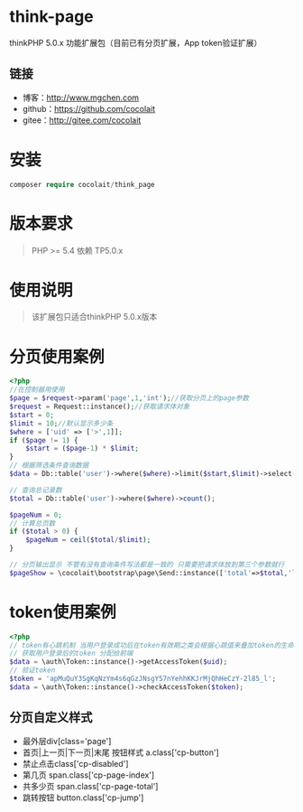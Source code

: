 # think-page
thinkPHP 5.0.x 功能扩展包（目前已有分页扩展，App token验证扩展）
## 链接
- 博客：http://www.mgchen.com
- github：https://github.com/cocolait
- gitee：http://gitee.com/cocolait

# 安装
```php
composer require cocolait/think_page
```

# 版本要求
> PHP >= 5.4
> 依赖 TP5.0.x

# 使用说明
> 该扩展包只适合thinkPHP 5.0.x版本

# 分页使用案例
```php
<?php
//在控制器用使用
$page = $request->param('page',1,'int');//获取分页上的page参数
$request = Request::instance();//获取请求体对象
$start = 0;
$limit = 10;//默认显示多少条
$where = ['uid' => ['>',1]];
if ($page != 1) {
    $start = ($page-1) * $limit;
}
// 根据筛选条件查询数据
$data = Db::table('user')->where($where)->limit($start,$limit)->select();

// 查询总记录数
$total = Db::table('user')->where($where)->count();

$pageNum = 0;
// 计算总页数
if ($total > 0) {
    $pageNum = ceil($total/$limit);
}

// 分页输出显示 不管有没有查询条件写法都是一致的 只需要把请求体放到第三个参数就行
$pageShow = \cocolait\bootstrap\page\Send::instance(['total'=>$total,'limit' => $limit])->render($page,$pageNum,$request->param());

```
# token使用案例
```php
<?php
// token有心跳机制 当用户登录成功后在token有效期之类会根据心跳值来叠加token的生命周期
// 获取用户登录后的token 分配给前端
$data = \auth\Token::instance()->getAccessToken($uid);
// 验证token
$token = 'apMuQuY3SgKqNzYm4s6qGzJNsgY57nYehhKKJrMjQhHeCzY-2l85_l';
$data = \auth\Token::instance()->checkAccessToken($token);
```
## 分页自定义样式
- 最外层div[class='page']
- 首页|上一页|下一页|末尾 按钮样式 a.class['cp-button']
- 禁止点击class['cp-disabled']
- 第几页 span.class['cp-page-index']
- 共多少页 span.class['cp-page-total']
- 跳转按钮 button.class['cp-jump']